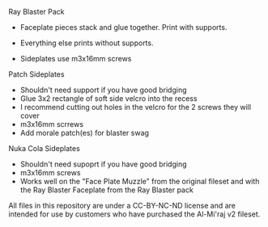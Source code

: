 Ray Blaster Pack

- Faceplate pieces stack and glue together. Print with supports.

- Everything else prints without supports.

- Sideplates use m3x16mm screws


Patch Sideplates

- Shouldn't need support if you have good bridging
- Glue 3x2 rectangle of soft side velcro into the recess
- I recommend cutting out holes in the velcro for the 2 screws they will cover
- m3x16mm scrrews
- Add morale patch(es) for blaster swag


Nuka Cola Sideplates
- Shouldn't need supoprt if you have good bridging
- m3x16mm screws
- Works well on the "Face Plate Muzzle" from the original fileset and with the Ray Blaster Faceplate from the Ray Blaster pack


All files in this repository are under a CC-BY-NC-ND license and are intended for use by customers who have purchased the Al-Mi'raj v2 fileset.
